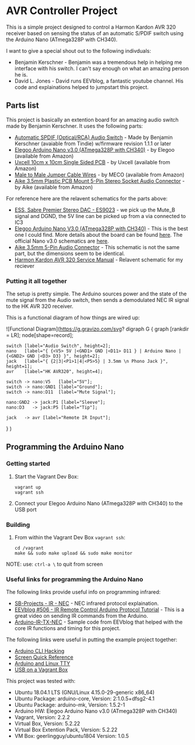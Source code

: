 # AVR Controller Project

This is a simple project designed to control a Harmon Kardon AVR 320 receiver based on sensing the status of an automatic S/PDIF switch using the Arduino Nano (ATmega328P with CH340).

I want to give a special shout out to the following indivduals:
*  Benjamin Kerschner - Benjamin was a tremendous help in helping me interface with his switch. I can't say enough on what an amazing person he is.
*  David L. Jones - David runs EEVblog, a fantastic youtube channel. His code and explainations helped to jumpstart this project.

## Parts list
This project is basically an extention board for an amazing audio switch made by Benjamin Kerschner. It uses the following parts:
*  [Automatic SPDIF (Optical/RCA) Audio Switch](https://www.tindie.com/products/Beni_Skate/automatic-spdif-opticalrca-audio-switch) - Made by Benjamin Kerschner (avaiable from Tindie) w/firmware revision 1.1.1 or later
*  [Elegoo Arduino Nano v3.0 (ATmega328P with CH340)](https://www.amazon.com/gp/product/B071NMBP4S) - by Elegoo (available from Amazon)
*  [Uxcell 10cm x 10cm Single Sided PCB](https://www.amazon.com/gp/product/B07DTHTXTZ) - by Uxcell (available from Amazon)
*  [Male to Male Jumper Cable Wires](https://www.amazon.com/gp/product/B00ARTWJ44) - by MECO (available from Amazon)
*  [Aike 3.5mm Plastic PCB Mount 5-Pin Stereo Socket Audio Connector](https://www.amazon.com/gp/product/B01N5DIZQG) - by Aike (available from Amazon)

For reference here are the relavent schematics for the parts above:
*  [ESS, Sabre Premier Stereo DAC - ES9023](https://datasheetspdf.com/pdf-file/1132651/ESS/ES9023/1) - we pick up the Mute_B signal and DGND, the 5V line can be picked up from a via connected to IC3
*  [Elegoo Arduino Nano V3.0 (ATmega328P with CH340)](http://actrl.cz/blog/wp-content/uploads/nano_ch340_schematics-rev1.pdf) - This is the best one I could find. More details about the board can be found [here](http://actrl.cz/blog/index.php/2016/arduino-nano-ch340-schematics-and-details/). The official Nano v3.0 schematics are [here](https://www.arduino.cc/en/uploads/Main/Arduino_Nano-Rev3.2-SCH.pdf).
*  [Aike 3.5mm 5-Pin Audio Connector](http://www.sparkfun.com/datasheets/Prototyping/Audio-3.5mm.pdf) - This schematic is not the same part, but the dimensions seem to be identical.
*  [Harmon Kardon AVR 320 Service Manual](https://www.vintageshifi.com/repertoire-pdf/pdf/telecharge.php?pdf=Harman-Kardon-AVR-320-Service-Manual.pdf) - Relavent schematic for my reciever

### Putting it all together
The setup is pretty simple. The Arduino sources power and the state of the mute signal from the Audio switch, then sends a demodulated NEC IR signal to the HK AVR 320 receiver.

This is a functional diagram of how things are wired up:

![Functional Diagram](https://g.gravizo.com/svg?
  digraph G {
    graph [rankdir = LR];
    node[shape=record];

    switch [label="Audio Switch", height=2];
    nano   [label="{ {<V5> 5V |<GND1> GND |<D11> D11 } | Arduino Nano | {<GND2> GND |<D3> D3} }", height=2];
    jack   [label="{ {2|3|<P1>1|4|<P5>5} | 3.5mm \n Phono Jack }", height=1];
    avr    [label="HK AVR320", height=4];

    switch -> nano:V5   [label="5V"];
    switch -> nano:GND1 [label="Ground"];
    switch -> nano:D11  [label="Mute Signal"];

    nano:GND2 -> jack:P1 [label="Sleeve"];
    nano:D3   -> jack:P5 [label="Tip"];

    jack   -> avr [label="Remote IR Input"];

  }
)

## Programming the Arduino Nano

### Getting started
1.  Start the Vagrant Dev Box:
    ```
    vagrant up
    vagrant ssh
    ```
2.  Connect your Elegoo Arduino Nano (ATmega328P with CH340) to the USB port

### Building
1.  From within the Vagrant Dev Box `vagrant ssh`:
    ```
    cd /vagrant
    make && sudo make upload && sudo make monitor
    ```

NOTE: use: `ctrl-a \` to quit from screen


### Useful links for programming the Arduino Nano

The following links provide useful info on programming infrared:
*  [SB-Projects - IR - NEC](https://www.sbprojects.net/knowledge/ir/nec.php) - NEC infrared protocol explaination.
*  [EEVblog #506 - IR Remote Control Arduino Protocol Tutorial](https://www.youtube.com/watch?v=BUvFGTxZBG8) - This is a great video on sending IR commands from the Arduino.
*  [Arduino-IR-TX-NEC](https://gist.github.com/EEVblog/6206934) - Sample code from EEVblog that helped with the core IR functions and timing for this project.

The following links were useful in putting the example project together:
*  [Arduino CLI Hacking](http://www.raspberryvi.org/stories/arduino-cli.html)
*  [Screen Quick Reference](http://aperiodic.net/screen/quick_reference)
*  [Arduino and Linux TTY](https://playground.arduino.cc/Interfacing/LinuxTTY)
*  [USB on a Vagrant Box](https://sonnguyen.ws/connect-usb-from-virtual-machine-using-vagrant-and-virtualbox/)

This project was tested with:
*  Ubuntu 18.04.1 LTS (GNU/Linux 4.15.0-29-generic x86_64)
*  Ubuntu Package: arduino-core, Version: 2:1.0.5+dfsg2-4.1
*  Ubuntu Package: arduino-mk, Version: 1.5.2-1
*  Arduino HW: Elegoo Arduino Nano v3.0 (ATmega328P with CH340)
*  Vagrant, Version: 2.2.2
*  Virtual Box, Version: 5.2.22
*  Virtual Box Extention Pack, Version: 5.2.22
*  VM Box: geerlingguy/ubuntu1804 Version: 1.0.5
